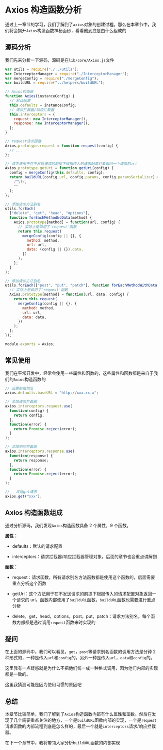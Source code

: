 # Axios 构造函数分析

通过上一章节的学习，我们了解到了`axios`对象的创建过程。那么在本章节中，我们将会揭开`Axios`构造函数神秘面纱，看看他到底是由什么组成的

## 源码分析

我们先来分析一下源码，源码是在`lib/core/Axios.js`文件

```javascript
var utils = require("./../utils");
var InterceptorManager = require("./InterceptorManager");
var mergeConfig = require("./mergeConfig");
var buildURL = require("../helpers/buildURL");

// Axios构造器
function Axios(instanceConfig) {
  // 默认配置
  this.defaults = instanceConfig;
  // 请求拦截器/响应拦截器
  this.interceptors = {
    request: new InterceptorManager(),
    response: new InterceptorManager(),
  };
}

// request请求函数
Axios.prototype.request = function request(config) {
  // ...
};

// 该方法用于在不发送请求的前提下根据传入的请求配置对象返回一个请求的url
Axios.prototype.getUri = function getUri(config) {
  config = mergeConfig(this.defaults, config);
  return buildURL(config.url, config.params, config.paramsSerializer).replace(
    /^\?/,
    ""
  );
};

// 添加请求方法别名
utils.forEach(
  ["delete", "get", "head", "options"],
  function forEachMethodNoData(method) {
    Axios.prototype[method] = function(url, config) {
      // 实际上是调用了`request`函数
      return this.request(
        mergeConfig(config || {}, {
          method: method,
          url: url,
          data: (config || {}).data,
        })
      );
    };
  }
);

// 添加请求方法别名
utils.forEach(["post", "put", "patch"], function forEachMethodWithData(method) {
  // 实际上是调用了`request`函数
  Axios.prototype[method] = function(url, data, config) {
    return this.request(
      mergeConfig(config || {}, {
        method: method,
        url: url,
        data: data,
      })
    );
  };
});

module.exports = Axios;
```

## 常见使用

我们在平常开发中，经常会使用一些属性和函数的，这些属性和函数都是来自于我们的`Axios`构造函数的

```javascript
// 设置前缀地址
axios.defaults.baseURL = "http://xxx.xx.x";

// 添加请求拦截器
axios.interceptors.request.use(
  function(config) {
    return config;
  },
  function(error) {
    return Promise.reject(error);
  }
);

// 添加响应拦截器
axios.interceptors.response.use(
  function(response) {
    return response;
  },
  function(error) {
    return Promise.reject(error);
  }
);

//   发送get请求
axios.get("xxx");
```

## Axios 构造函数组成

通过分析源码，我们发现`Axios`构造函数具备 2 个属性，9 个函数。

**属性：**

- defaults：默认的请求配置

- interceptors：请求拦截器/响应拦截器管理对象，后面的章节也会重点讲解到

**函数：**

- request：请求函数，所有请求别名方法函数都是使用这个函数的，后面需要重点分析这个函数

- getUri：这个方法用于在不发送请求的前提下根据传入的请求配置对象返回一个请求的 url。函数内部使用了`buildURL`函数，`buildURL`函数也需要进行重点分析

- delete，get，head，options，post，put，patch：请求方法别名。每个函数内部都是通过调用`request`函数来时实现的

## 疑问

在上面的源码中，我们可以看见，`get`，`post`等请求别名函数的调用方法是分钟 2 种形式的，一种是传入`url`和`config`的，另外一种是传入`url`，`data`和`config`的。

这里我有一点疑惑就是为什么不把他们统一成一种格式调用，因为他们内部的实现都是一致的。

这里我猜测可能是因为使用习惯的原因吧

## 总结

本章节比较简单，我们了解到了`Axios`构造函数内部有什么属性和函数。然后在发现了几个需要重点关注的地方，一个是`buildURL`函数内部的实现，一个是`request`请求函数的内部流程到底是怎么样的，最后一个就是`interceptors`请求/响应拦截器。

在下一个章节中，我将带领大家分析`buildURL`函数的内部实现
